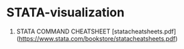 # STATA-visualization

1. STATA COMMAND CHEATSHEET [statacheatsheets.pdf] (https://www.stata.com/bookstore/statacheatsheets.pdf)

